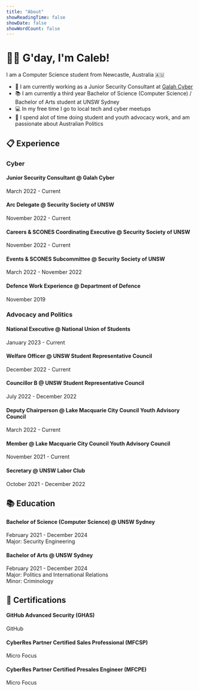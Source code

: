 ```yaml
---
title: "About"
showReadingTime: false
showDate: false
showWordCount: false
---
```

# 👨‍💻 G'day, I'm Caleb!
I am a Computer Science student from Newcastle, Australia 🇦🇺

- 🦜 I am currently working as a Junior Security Consultant at [Galah Cyber](https://www.galahcyber.com.au)
- 📚 I am currently a third year Bachelor of Science (Computer Science) / Bachelor of Arts student at UNSW Sydney
- 💻 In my free time I go to local tech and cyber meetups
- 📢 I spend alot of time doing student and youth advocacy work, and am passionate about Australian Politics

## 📋 Experience
### Cyber
#### Junior Security Consultant @ Galah Cyber
March 2022 - Current

#### Arc Delegate @ Security Society of UNSW
November 2022 - Current

#### Careers & SCONES Coordinating Executive @ Security Society of UNSW
November 2022 - Current

#### Events & SCONES Subcommittee @ Security Society of UNSW
March 2022 - November 2022

#### Defence Work Experience @ Department of Defence
November 2019

### Advocacy and Politics
#### National Executive @ National Union of Students
January 2023 - Current

#### Welfare Officer @ UNSW Student Representative Council
December 2022 - Current

#### Councillor B @ UNSW Student Representative Council
July 2022 - December 2022

#### Deputy Chairperson @ Lake Macquarie City Council Youth Advisory Council
March 2022 - Current

#### Member @ Lake Macquarie City Council Youth Advisory Council
November 2021 - Current

#### Secretary @ UNSW Labor Club
October 2021 - December 2022

## 📚 Education
#### Bachelor of Science (Computer Science) @ UNSW Sydney
February 2021 - December 2024<br/>
Major: Security Engineering

#### Bachelor of Arts @ UNSW Sydney
February 2021 - December 2024<br/>
Major: Politics and International Relations<br/>
Minor: Criminology

## 📖 Certifications
#### GitHub Advanced Security (GHAS)
GitHub

#### CyberRes Partner Certified Sales Professional (MFCSP)
Micro Focus

#### CyberRes Partner Certified Presales Engineer (MFCPE)
Micro Focus
